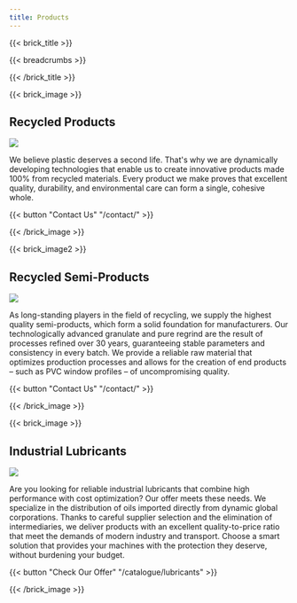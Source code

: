 ```yaml
---
title: Products
---
```

{{< brick_title >}}

{{< breadcrumbs >}}

{{< /brick_title >}}

{{< brick_image >}}

## Recycled Products

![](/packaging.jpg)

We believe plastic deserves a second life. That's why we are dynamically
developing technologies that enable us to create innovative products made 100%
from recycled materials. Every product we make proves that excellent quality,
durability, and environmental care can form a single, cohesive whole.

{{< button "Contact Us" "/contact/" >}}

{{< /brick_image >}}

{{< brick_image2 >}}

## Recycled Semi-Products

![](/granulate.jpg)

As long-standing players in the field of recycling, we supply the highest
quality semi-products, which form a solid foundation for manufacturers. Our
technologically advanced granulate and pure regrind are the result of processes
refined over 30 years, guaranteeing stable parameters and consistency in every
batch. We provide a reliable raw material that optimizes production processes
and allows for the creation of end products – such as PVC window profiles – of
uncompromising quality.

{{< button "Contact Us" "/contact/" >}}

{{< /brick_image >}}

{{< brick_image >}}

## Industrial Lubricants

![](/engine.jpg)

Are you looking for reliable industrial lubricants that combine high
performance with cost optimization? Our offer meets these needs. We specialize
in the distribution of oils imported directly from dynamic global corporations.
Thanks to careful supplier selection and the elimination of intermediaries, we
deliver products with an excellent quality-to-price ratio that meet the demands
of modern industry and transport. Choose a smart solution that provides your
machines with the protection they deserve, without burdening your budget.

{{< button "Check Our Offer" "/catalogue/lubricants" >}}

{{< /brick_image >}}
